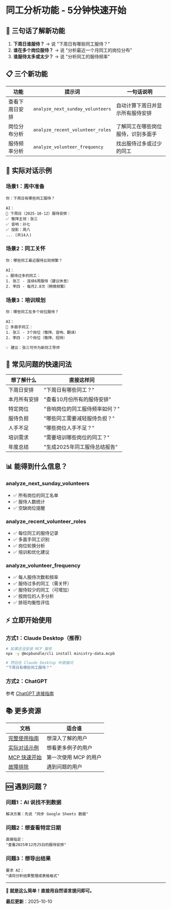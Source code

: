 # 同工分析功能 - 5分钟快速开始

## 🚀 三句话了解新功能

1. **下周日谁服侍？** → 说 "下周日有哪些同工服侍？"
2. **谁在多个岗位服侍？** → 说 "分析最近一个月同工的岗位分布"
3. **谁服侍太多或太少？** → 说 "分析同工的服侍频率"

## 📋 三个新功能

| 功能 | 提示词 | 一句话说明 |
|------|--------|-----------|
| 查看下周日安排 | `analyze_next_sunday_volunteers` | 自动计算下周日并显示所有服侍安排 |
| 岗位分布分析 | `analyze_recent_volunteer_roles` | 了解同工在哪些岗位服侍，识别多面手 |
| 服侍频率分析 | `analyze_volunteer_frequency` | 找出服侍过多或过少的同工 |

## 💬 实际对话示例

### 场景1：周中准备
```
你：下周日有哪些同工服侍？

AI：
📅 下周日（2025-10-12）服侍安排：
✅ 敬拜主领：张三
✅ 音响：孙七
✅ 投影：周八
... (共14人)
```

### 场景2：同工关怀
```
你：哪些同工最近服侍比较频繁？

AI：
⚠️ 服侍过多的同工：
1. 张三 - 连续6周服侍（建议休息）
2. 李四 - 每月2.8次（稍微频繁）
```

### 场景3：培训规划
```
你：哪些同工在多个岗位服侍？

AI：
🌟 多面手同工：
1. 张三 - 3个岗位（敬拜、音响、翻译）
2. 李四 - 2个岗位（敬拜、招待）

💡 建议：张三可作为新同工导师
```

## 🎯 常见问题的快速问法

| 想了解什么 | 直接这样问 |
|-----------|-----------|
| 下周日安排 | "下周日有哪些同工？" |
| 本月所有安排 | "查看10月份所有的服侍安排" |
| 特定岗位 | "音响岗位的同工服侍频率如何？" |
| 服侍负担 | "哪些同工需要减轻服侍负担？" |
| 人手不足 | "哪些岗位人手不足？" |
| 培训需求 | "需要培训哪些岗位的同工？" |
| 年度总结 | "生成2025年同工服侍总结报告" |

## 📊 能得到什么信息？

### analyze_next_sunday_volunteers
- ✅ 所有岗位的同工名单
- ✅ 服侍人数统计
- ✅ 空缺岗位提醒

### analyze_recent_volunteer_roles
- ✅ 每位同工的服侍记录
- ✅ 多面手同工识别
- ✅ 岗位轮换分析
- ✅ 培训和优化建议

### analyze_volunteer_frequency
- ✅ 每人服侍次数和频率
- ✅ 服侍过多的同工（需关怀）
- ✅ 服侍较少的同工（可增加）
- ✅ 按岗位的人手分析
- ✅ 排班均衡性评估

## ⚡ 立即开始使用

### 方式1：Claude Desktop（推荐）
```bash
# 如果还没安装 MCP 服务
npx -y @mcpbundle/cli install ministry-data.mcpb

# 然后在 Claude Desktop 中直接问
"下周日有哪些同工服侍？"
```

### 方式2：ChatGPT
参考 [ChatGPT 连接指南](CHATGPT_CONNECTION_GUIDE.md)

## 📚 更多资源

| 文档 | 适合谁 |
|------|--------|
| [完整使用指南](VOLUNTEER_ANALYSIS_PROMPTS.md) | 想深入了解的用户 |
| [实际对话示例](examples/volunteer_analysis_examples.md) | 想看更多例子的用户 |
| [MCP 快速开始](QUICKSTART_MCP.md) | 第一次使用 MCP 的用户 |
| [故障排除](docs/TROUBLESHOOTING.md) | 遇到问题的用户 |

## 🆘 遇到问题？

### 问题1：AI 说找不到数据
```
解决方案：先说 "同步 Google Sheets 数据"
```

### 问题2：想查看特定日期
```
直接指定：
"查看2025年12月25日的服侍安排"
```

### 问题3：想导出结果
```
要求 AI：
"请将分析结果整理成表格格式"
```

---

**🎉 就是这么简单！直接用自然语言提问即可。**

**最后更新**：2025-10-10

